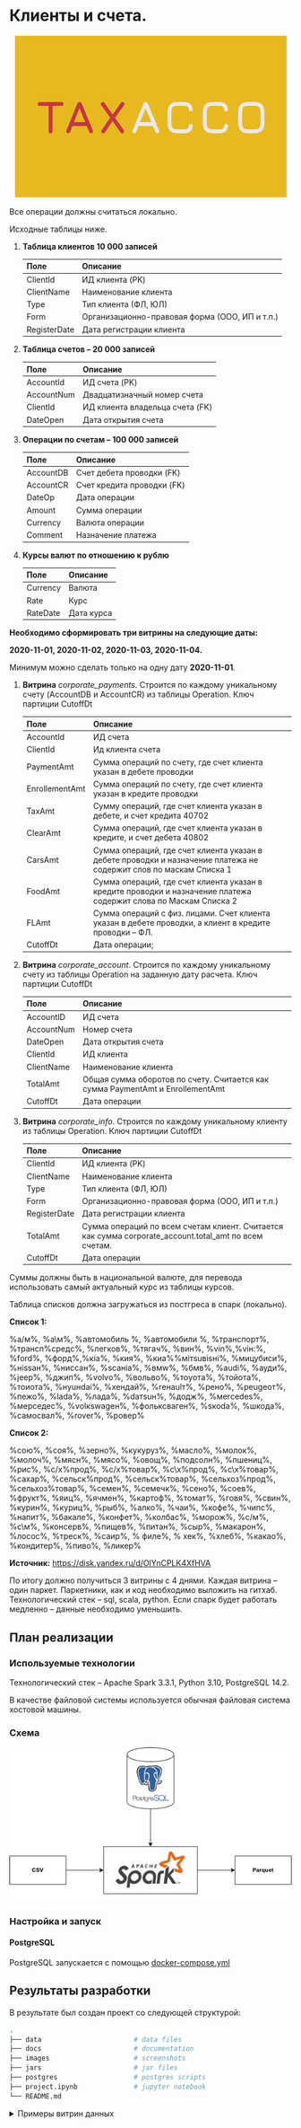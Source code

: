 # Клиенты и счета.

<div align="center">

![Logo](images/logo.png)

</div>

Все операции должны считаться локально.

Исходные таблицы ниже.

1. **Таблица клиентов 10 000 записей**

    |Поле|Описание|
    |-----------|-----------|
    |ClientId|ИД клиента (PK)|
    |ClientName|Наименование клиента|
    |Type|Тип клиента (ФЛ, ЮЛ)|
    |Form|Организационно-правовая форма (ООО, ИП и т.п.)|
    |RegisterDate|Дата регистрации клиента|

2. **Таблица счетов – 20 000 записей**

    |Поле|Описание|
    |-----------|-----------|
    |AccountId|ИД  счета (PK)|
    |AccountNum|Двадцатизначный номер счета|
    |ClientId|ИД клиента владельца счета (FK)|
    |DateOpen|Дата открытия счета|
 

3. **Операции по счетам – 100 000 записей**

    |Поле|Описание|
    |-----------|-----------|
    |AccountDB|Счет дебета проводки (FK)|
    |AccountCR|Счет кредита проводки (FK)|
    |DateOp|Дата операции|
    |Amount|Сумма операции|
    |Currency|Валюта операции|
    |Comment|Назначение платежа|

4. **Курсы валют по отношению к рублю**

    |Поле|Описание|
    |-----------|-----------|
    |Currency|Валюта|
    |Rate|Курс|
    |RateDate|Дата курса|

**Необходимо сформировать три витрины на следующие даты:**

**2020-11-01, 2020-11-02, 2020-11-03, 2020-11-04.**

Минимум можно сделать только на одну дату **2020-11-01**.

1. **Витрина** _corporate_payments_. Строится по каждому уникальному счету (AccountDB  и AccountCR) из таблицы Operation. Ключ партиции CutoffDt

    |Поле|Описание|
    |-----------|-----------|
    |AccountId|ИД счета|
    |ClientId|Ид клиента счета|
    |PaymentAmt|Сумма операций по счету, где счет клиента указан в дебете проводки|
    |EnrollementAmt|Сумма операций по счету, где счет клиента указан в  кредите проводки|
    |TaxAmt|Сумму операций, где счет клиента указан в дебете, и счет кредита 40702|
    |ClearAmt|Сумма операций, где счет клиента указан в кредите, и счет дебета 40802|
    |CarsAmt|Сумма операций, где счет клиента указан в дебете проводки и назначение платежа не содержит слов по маскам Списка 1|
    |FoodAmt|Сумма операций, где счет клиента указан в кредите проводки и назначение платежа содержит слова по Маскам Списка 2|
    |FLAmt|Сумма операций с физ. лицами. Счет клиента указан в дебете проводки, а клиент в кредите проводки – ФЛ.|
    |CutoffDt|Дата операции;|

2. **Витрина** _corporate_account_. Строится по каждому уникальному счету из таблицы Operation на заданную дату расчета. Ключ партиции CutoffDt

    |Поле|Описание|
    |-----------|-----------|
    |AccountID|ИД счета|
    |AccountNum|Номер счета|
    |DateOpen|Дата открытия счета|
    |ClientId|ИД клиента|
    |ClientName|Наименование клиента|
    |TotalAmt|Общая сумма оборотов по счету. Считается как сумма PaymentAmt и EnrollementAmt|
    |CutoffDt|Дата операции|

3. **Витрина** _corporate_info_. Строится по каждому уникальному клиенту из таблицы Operation. Ключ партиции CutoffDt

    |Поле|Описание|
    |-----------|-----------|
    |ClientId|ИД клиента (PK)|
    |ClientName|Наименование клиента|
    |Type|Тип клиента (ФЛ, ЮЛ)|
    |Form|Организационно-правовая форма (ООО, ИП и т.п.)|
    |RegisterDate|Дата регистрации клиента|
    |TotalAmt|Сумма операций по всем счетам клиент. Считается как сумма corporate_account.total_amt по всем счетам.|
    |CutoffDt|Дата операции|

Суммы должны быть в национальной валюте, для перевода использовать самый актуальный курс из таблицы курсов.

Таблица списков должна загружаться из постгреса в спарк (локально).

**Список 1:**

%а/м%, %а\м%, %автомобиль %, %автомобили %, %транспорт%, %трансп%средс%, %легков%, %тягач%, %вин%, %vin%,%viн:%, %fоrd%, %форд%,%кiа%, %кия%, %киа%%мiтsuвisнi%, %мицубиси%, %нissан%, %ниссан%, %sсанiа%, %вмw%, %бмв%, %аudi%, %ауди%, %jеер%, %джип%, %vоlvо%, %вольво%, %тоyота%, %тойота%, %тоиота%, %нyuнdаi%, %хендай%, %rенаulт%, %рено%, %реugеот%, %пежо%, %lаdа%, %лада%, %dатsuн%, %додж%, %меrсеdеs%, %мерседес%, %vоlкswаgен%, %фольксваген%, %sкоdа%, %шкода%, %самосвал%, %rover%, %ровер%

**Список 2:**

%сою%, %соя%, %зерно%, %кукуруз%, %масло%, %молок%, %молоч%, %мясн%, %мясо%, %овощ%, %подсолн%, %пшениц%, %рис%, %с/х%прод%, %с/х%товар%, %с\х%прод%, %с\х%товар%, %сахар%, %сельск%прод%, %сельск%товар%, %сельхоз%прод%, %сельхоз%товар%, %семен%, %семечк%, %сено%, %соев%, %фрукт%, %яиц%, %ячмен%, %картоф%, %томат%, %говя%, %свин%, %курин%, %куриц%, %рыб%, %алко%, %чаи%, %кофе%, %чипс%, %напит%, %бакале%, %конфет%, %колбас%, %морож%, %с/м%, %с\м%, %консерв%, %пищев%, %питан%, %сыр%, %макарон%, %лосос%, %треск%, %саир%, % филе%, % хек%, %хлеб%, %какао%, %кондитер%, %пиво%, %ликер%

**Источник:** https://disk.yandex.ru/d/OlYnCPLK4XfHVA

По итогу должно получиться 3 витрины с 4 днями. Каждая витрина – один паркет. Паркетники, как и код необходимо выложить на гитхаб. Технологический стек – sql, scala, python. Если спарк будет работать медленно – данные необходимо уменьшить.

## План реализации

### Используемые технологии
Технологический стек – Apache Spark 3.3.1, Python 3.10, PostgreSQL 14.2.

В качестве файловой системы используется обычная файловая система хостовой машины.

### Схема

![Diagram1](./images/diagram.drawio.png)

### Настройка и запуск

#### PostgreSQL

PostgreSQL запускается с помощью [docker-compose.yml](./postgres/docker-compose.yml)

## Результаты разработки
В результате был создан проект со следующей структурой:
```bash
.
├── data                       # data files
├── docs                       # documentation
├── images                     # screenshots
├── jars                       # jar files
├── postgres                   # postgres scripts
├── project.ipynb              # jupyter notebook
└── README.md
```

<details>
  <summary>Примеры витрин данных</summary>

1. Витрина corporate_payments
![data_mart](./images/data_mart1.png)

2. Витрина corporate_account
![data_mart](./images/data_mart2.png)

2. Витрина corporate_info
![data_mart](./images/data_mart3.png)


</details>
